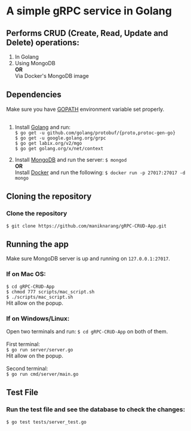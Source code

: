 # A simple gRPC service in Golang
## Performs CRUD (Create, Read, Update and Delete) operations:
1. In Golang
2. Using MongoDB <br />
<b>OR</b><br />
Via Docker's MongoDB image <br />

## Dependencies
Make sure you have [GOPATH](https://github.com/golang/go/wiki/GOPATH)
environment variable set properly. <br /><br />
1. Install [Golang](https://golang.org/doc/install) and run: <br />
      `$ go get -u github.com/golang/protobuf/{proto,protoc-gen-go}` <br />
      `$ go get -u google.golang.org/grpc` <br />
      `$ go get labix.org/v2/mgo` <br />
      `$ go get golang.org/x/net/context` <br />
      
2. Install [MongoDB](https://www.mongodb.com) and run the server: `$ mongod` <br />
<b>OR</b><br />
Install [Docker](https://www.docker.com) and run the following:
`$ docker run -p 27017:27017 -d mongo`

## Cloning the repository
### Clone the repository
`$ git clone https://github.com/maniknarang/gRPC-CRUD-App.git`

## Running the app
Make sure MongoDB server is up and running on `127.0.0.1:27017`. <br />

### If on Mac OS:
`$ cd gRPC-CRUD-App` <br />
`$ chmod 777 scripts/mac_script.sh` <br />
`$ ./scripts/mac_script.sh` <br />
Hit allow on the popup.

### If on Windows/Linux:
Open two terminals and run: `$ cd gRPC-CRUD-App` on both of them. <br /><br />
First terminal: <br />
      `$ go run server/server.go` <br />
      Hit allow on the popup. <br /><br />
Second terminal: <br />
      `$ go run cmd/server/main.go`

## Test File
### Run the test file and see the database to check the changes:
`$ go test tests/server_test.go`
